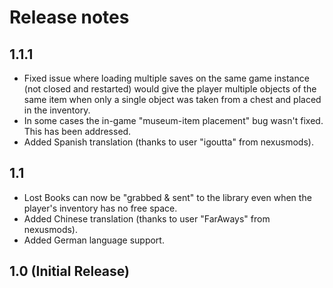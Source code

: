 # Release notes
## 1.1.1
* Fixed issue where loading multiple saves on the same game instance (not closed and restarted) would give the player multiple objects of the same item when only a single object was taken from a chest and placed in the inventory.
* In some cases the in-game "museum-item placement" bug wasn't fixed. This has been addressed.
* Added Spanish translation (thanks to user "igoutta" from nexusmods).

## 1.1
* Lost Books can now be "grabbed & sent" to the library even when the player's inventory has no free space.
* Added Chinese translation (thanks to user "FarAways" from nexusmods).
* Added German language support.

## 1.0 (Initial Release)
